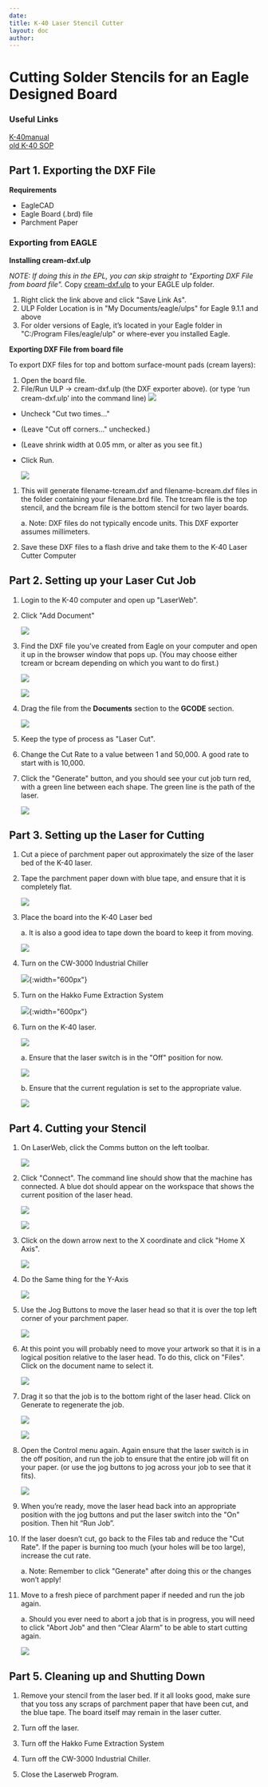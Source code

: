 ```yaml
---
date:
title: K-40 Laser Stencil Cutter
layout: doc
author:
---
```


# Cutting Solder Stencils for an Eagle Designed Board

### Useful Links
[K-40manual](K-40manual.pdf)  
[old K-40 SOP](index_old.html)

## Part 1. Exporting the DXF File

**Requirements**

* EagleCAD
* Eagle Board (.brd) file
* Parchment Paper

### Exporting from EAGLE
**Installing cream-dxf.ulp**

*NOTE: If doing this in the EPL, you can skip straight to "Exporting DXF File from board file".*
Copy [cream-dxf.ulp](https://github.com/SWITCHSCIENCE/ssci-eagle-public/raw/master/cream-dxf.ulp) to your EAGLE ulp folder.

1. Right click the link above and click "Save Link As".
2. ULP Folder Location is in  "My Documents/eagle/ulps" for Eagle 9.1.1 and above
3. For older versions of Eagle, it’s located in your Eagle folder in "C:/Program Files/eagle/ulp" or where-ever you installed Eagle.

**Exporting DXF File from board file**

To export DXF files for top and bottom surface-mount pads (cream layers):
1. Open the board file.
2. File/Run ULP -> cream-dxf.ulp (the DXF exporter above). (or type ‘run cream-dxf.ulp’ into the command line)
    ![](img1/image_0.png)

* Uncheck "Cut two times..."
* (Leave "Cut off corners..." unchecked.)
* (Leave shrink width at 0.05 mm, or alter as you see fit.)
* Click Run.

    ![](img1/image_1.png)

1. This will generate filename-tcream.dxf and filename-bcream.dxf files in the folder containing your filename.brd file. The tcream file is the top stencil, and the bcream file is the bottom stencil for two layer boards.

    a. Note: DXF files do not typically encode units. This DXF exporter assumes millimeters.

2. Save these DXF files to a flash drive and take them to the K-40 Laser Cutter Computer

## Part 2. Setting up your Laser Cut Job

1. Login to the K-40 computer and open up "LaserWeb".

2. Click "Add Document"

    ![](img1/image_2.png)

3. Find the DXF file you’ve created from Eagle on your computer and open it up in the browser window that pops up. (You may choose either tcream or bcream depending on which you want to do first.)

    ![](img1/image_3.png)

    ![](img1/image_4.png)

4. Drag the file from the **Documents** section to the **GCODE** section.

    ![](img1/image_5.png)

5. Keep the type of process as "Laser Cut".

6. Change the Cut Rate to a value between 1 and 50,000. A good rate to start with is 10,000.

7. Click the "Generate" button, and you should see your cut job turn red, with a green line between each shape. The green line is the path of the laser.

    ![](img1/image_6.png)

## Part 3. Setting up the Laser for Cutting

1. Cut a piece of parchment paper out approximately the size of the laser bed of the K-40 laser. 

2. Tape the parchment paper down with blue tape, and ensure that it is completely flat.

    ![](img1/image_7.png)

3. Place the board into the K-40 Laser bed

    a. It is also a good idea to tape down the board to keep it from moving.

    ![](img1/image_8.png)

4. Turn on the CW-3000 Industrial Chiller

    ![](img/image19.jpg){:width="600px"}

5. Turn on the Hakko Fume Extraction System

    ![](img/image20.jpg){:width="600px"}

6. Turn on the K-40 laser.

    ![](img1/image_11.png)

   a. Ensure that the laser switch is in the "Off" position for now.

    ![](img/image22.png)

   b. Ensure that the current regulation is set to the appropriate value.

    ![](img1/image_12.png)

## Part 4. Cutting your Stencil

1. On LaserWeb, click the Comms button on the left toolbar.

    ![](img1/image_13.png)

2. Click "Connect". The command line should show that the machine has connected. A blue dot should appear on the workspace that shows the current position of the laser head.

    ![](img1/image_14.png)

    ![](img1/image_15.png)

3. Click on the down arrow next to the X coordinate and click "Home X Axis".

    ![](img1/image_16.png)

4. Do the Same thing for the Y-Axis

    ![](img1/image_17.png)

5. Use the Jog Buttons to move the laser head so that it is over the top left corner of your parchment paper.

    ![](img1/image_18.png)

6. At this point you will probably need to move your artwork so that it is in a logical position relative to the laser head. To do this, click on "Files". Click on the document name to select it.

    ![](img1/image_19.png)

7. Drag it so that the job is to the bottom right of the laser head. Click on Generate to regenerate the job.

    ![](img1/image_20.png)

    ![](img1/image_21.png)

8. Open the Control menu again. Again ensure that the laser switch is in the off position, and run the job to ensure that the entire job will fit on your paper. (or use the jog buttons to jog across your job to see that it fits).

    ![](img1/image_22.png)

9. When you’re ready, move the laser head back into an appropriate position with the jog buttons and put the laser switch into the "On" position. Then hit “Run Job”.

10. If the laser doesn’t cut, go back to the Files tab and reduce the "Cut Rate". If the paper is burning too much (your holes will be too large), increase the cut rate.

    a. Note: Remember to click "Generate" after doing this or the changes won’t apply!

11. Move to a fresh piece of parchment paper if needed and run the job again.

    a. Should you ever need to abort a job that is in progress, you will need to click "Abort Job" and then “Clear Alarm” to be able to start cutting again.

    ![](img1/image_23.png)

## Part 5. Cleaning up and Shutting Down

1. Remove your stencil from the laser bed. If it all looks good, make sure that you toss any scraps of parchment paper that have been cut, and the blue tape. The board itself may remain in the laser cutter. 

2. Turn off the laser.

3. Turn off the Hakko Fume Extraction System

4. Turn off the CW-3000 Industrial Chiller.

5. Close the Laserweb Program.

